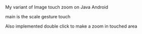 My variant of Image touch zoom on Java Android

main is the scale gesture touch

Also implemented double click to make a zoom in touched area
